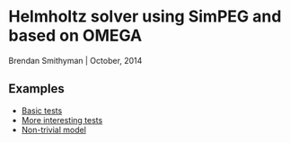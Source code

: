 # Helmholtz solver using SimPEG and based on OMEGA

Brendan Smithyman | October, 2014

## Examples

- [Basic tests](http://nbviewer.ipython.org/github/bsmithyman/zephyr/blob/master/Helmholtz.ipynb)
- [More interesting tests](http://nbviewer.ipython.org/github/bsmithyman/zephyr/blob/master/Helmholtz-MoreInteresting.ipynb)
- [Non-trivial model](http://nbviewer.ipython.org/github/bsmithyman/zephyr/blob/master/Helmholtz-Nechako.ipynb)
